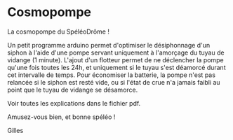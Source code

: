 # Cosmopompe
La cosmopompe du SpéléoDrôme !

Un petit programme arduino permet d'optimiser le désiphonnage d'un siphon à l'aide d'une pompe servant uniquement à l'amorçage du tuyau de vidange (1 minute). L'ajout d'un flotteur permet de ne déclencher la pompe qu'une fois toutes les 24h, et uniquement si le tuyau s'est déamorcé durant cet intervalle de temps. Pour économiser la batterie, la pompe n'est pas relancée si le siphon est resté vide, ou si l'état de crue n'a jamais faibli au point que le tuyau de vidange se désamorce.

Voir toutes les explications dans le fichier pdf.

Amusez-vous bien, et bonne spéléo !

Gilles
